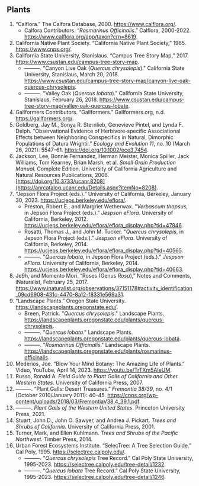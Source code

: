 <!--
title: Plants
icon: tree
tags: plants 
description: A collection of references for indentifying plants.
-->
## Plants

1. “Calflora.” The Calfora Database, 2000. https://www.calflora.org/.
   *  Calfora Contributors. “*Rosmarinus Officinalis*.” Calflora, 2000-2022. https://www.calflora.org/app/taxon?crn=8619.
1. California Native Plant Society. “California Native Plant Society,” 1965. https://www.cnps.org/.
1. California State University, Stanislaus. “Campus Tree Story Map,” 2017. https://www.csustan.edu/campus-tree-story-map.
   *  ———. "Canyon Live Oak (*Quercus chrysolepis*)." California State University, Stanislaus, March 20, 2018. https://www.csustan.edu/campus-tree-story-map/canyon-live-oak-quercus-chrysolepis.
   *  ———. "Valley Oak (*Quercus lobata*)." California State University, Stanislaus, February 26, 2018. https://www.csustan.edu/campus-tree-story-map/valley-oak-quercus-lobate.
1. Gallformers Contributors. “Gallformers.” Gallformers.org, n.d. https://gallformers.org/.
1. Goldberg, Jay M., Sonya R. Sternlieb, Genevieve Pintel, and Lynda F. Delph. “Observational Evidence of Herbivore‐specific Associational Effects between Neighboring Conspecifics in Natural, Dimorphic Populations of Datura Wrightii.” *Ecology and Evolution 11*, no. 10 (March 26, 2021): 5547–61. https://doi.org/10.1002/ece3.7454.
1. Jackson, Lee, Bonnie Fernandez, Herman Meister, Monica Spiller, Jack Williams, Tom Kearney, Brian Marsh, et al. *Small Grain Production Manual*. Complete Edition. University of California Agriculture and Natural Resources Publications, 2006. [https://doi.org/10.3733/ucanr.8208](https://anrcatalog.ucanr.edu/Details.aspx?itemNo=8208).
1. “Jepson Flora Project (eds.).” University of California, Berkeley, January 30, 2023. https://ucjeps.berkeley.edu/eflora/.
   * Preston, Robert E., and Margriet Wetherwax. "*Verbascum thapsus*, in Jepson Flora Project (eds.)." *Jespson eFlora*. University of California, Berkeley, 2012. https://ucjeps.berkeley.edu/eflora/eflora_display.php?tid=47846.
   * Rosatti, Thomas J., and John M. Tucker. "*Quercus chrysolepis*, in Jepson Flora Project (eds.)." *Jespson eFlora*. University of California, Berkeley, 2014. https://ucjeps.berkeley.edu/eflora/eflora_display.php?tid=40565.
   * ———. "*Quercus lobata*, in Jepson Flora Project (eds.)." *Jespson eFlora*. University of California, Berkeley, 2014. https://ucjeps.berkeley.edu/eflora/eflora_display.php?tid=40663.
1. Je9h, and Momento Mori. “Roses (Genus *Rosa*),” Notes and Comments, iNaturalist, February 25, 2017. https://www.inaturalist.org/observations/37151178#activity_identification_09cd6908-431c-4470-8a12-f8331e569a31.
1. “Landscape Plants.” Oregon State University. https://landscapeplants.oregonstate.edu/.
   *  Breen, Patrick. "*Quercus chrysolepis*." Landscape Plants. https://landscapeplants.oregonstate.edu/plants/quercus-chrysolepis.
   *  ———. "*Quercus lobata*." Landscape Plants. https://landscapeplants.oregonstate.edu/plants/quercus-lobata.
   *  ———. "*Rosmarinus Officinalis*." Landscape Plants. https://landscapeplants.oregonstate.edu/plants/rosmarinus-officinalis.
1. Mederios, Joe. “Blow Your Mind Botany: The Amazing Life of Plants.” Video, YouTube, April 14, 2023. https://youtu.be/TrTXm5AIeUM.
1. Russo, Ronald A. *Field Guide to Plant Galls of California and Other Western States*. University of California Press, 2007.
1. ———. “Plant Galls: Desert Treasures.” *Fremontia 38/39*, no. 4/1 (October 2010/January 2011): 40–45. https://cnps.org/wp-content/uploads/2018/03/FremontiaV38.4_39.1.pdf.
1. ———. *Plant Galls of the Western United States*. Princeton University Press, 2021.
1. Stuart, John D., John O. Sawyer, and Andrea J. Pickart. *Trees and Shrubs of California*. University of California Press, 2001.
1. Turner, Mark, and Ellen Kuhlmann. *Trees and Shrubs of the Pacific Northwest*. Timber Press, 2014.
1. Urban Forest Ecosystems Institute. “SelecTree: A Tree Selection Guide.” Cal Poly, 1995. https://selectree.calpoly.edu/.
   *  ———. "*Quercus chrysolepis* Tree Record." Cal Poly State University, 1995-2023. https://selectree.calpoly.edu/tree-detail/1232.
   *  ———. “*Quercus lobata* Tree Record.” Cal Poly State University, 1995-2023. https://selectree.calpoly.edu/tree-detail/1246.